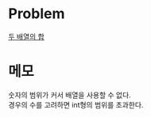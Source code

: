 # Problem
[두 배열의 합](https://www.acmicpc.net/problem/2143)
   
# 메모
숫자의 범위가 커서 배열을 사용할 수 없다.   
경우의 수를 고려하면 int형의 범위를 초과한다.   